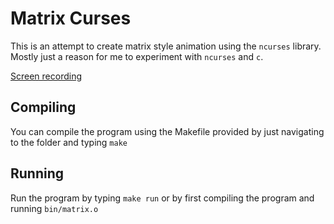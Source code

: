 # Matrix Curses

This is an attempt to create matrix style animation using the ``ncurses`` library. 
Mostly just a reason for me to experiment with ``ncurses`` and ``c``.

[Screen recording](https://github.com/user-attachments/assets/7a0ce0e0-33b4-4f8c-a4c8-4e82d5b602ca)

## Compiling

You can compile the program using the Makefile provided by just navigating to the folder and typing ``make``

## Running

Run the program by typing ``make run`` or by first compiling the program and running ``bin/matrix.o``
